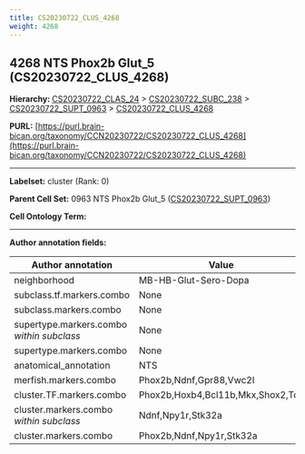```yaml
---
title: CS20230722_CLUS_4268
weight: 4268
---
```

## 4268 NTS Phox2b Glut_5 (CS20230722_CLUS_4268)
<b>Hierarchy: </b>
[CS20230722_CLAS_24](../CS20230722_CLAS_24) >
[CS20230722_SUBC_238](../CS20230722_SUBC_238) >
[CS20230722_SUPT_0963](../CS20230722_SUPT_0963) >
[CS20230722_CLUS_4268](../CS20230722_CLUS_4268)

**PURL:** [https://purl.brain-bican.org/taxonomy/CCN20230722/CS20230722_CLUS_4268](https://purl.brain-bican.org/taxonomy/CCN20230722/CS20230722_CLUS_4268)

---


**Labelset:** cluster (Rank: 0)

**Parent Cell Set:** 0963 NTS Phox2b Glut_5 ([CS20230722_SUPT_0963](../CS20230722_SUPT_0963))



**Cell Ontology Term:** 

[MARKER GENES.]: #


---

[TRANSFERRED ANNOTATIONS.]: #


[AUTHOR ANNOTATION FIELDS.]: #


**Author annotation fields:**

| Author annotation | Value |
|-------------------|-------|
|neighborhood|MB-HB-Glut-Sero-Dopa|
|subclass.tf.markers.combo|None|
|subclass.markers.combo|None|
|supertype.markers.combo _within subclass_|None|
|supertype.markers.combo|None|
|anatomical_annotation|NTS|
|merfish.markers.combo|Phox2b,Ndnf,Gpr88,Vwc2l|
|cluster.TF.markers.combo|Phox2b,Hoxb4,Bcl11b,Mkx,Shox2,Tox|
|cluster.markers.combo _within subclass_|Ndnf,Npy1r,Stk32a|
|cluster.markers.combo|Phox2b,Ndnf,Npy1r,Stk32a|
